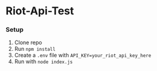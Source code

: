 # Riot-Api-Test

### Setup
1. Clone repo
2. Run `npm install`
3. Create a `.env` file with `API_KEY=your_riot_api_key_here`
4. Run with `node index.js`